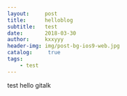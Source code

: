 ```yaml
---
layout:     post
title:      helloblog
subtitle:   test
date:       2018-03-30
author:     kxxyyy
header-img: img/post-bg-ios9-web.jpg
catalog: 	 true
tags:
    - test
---
```

test
hello gitalk
